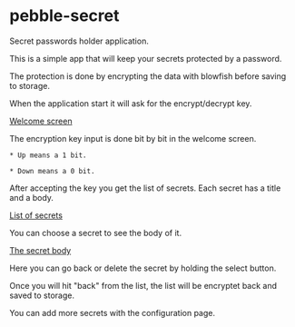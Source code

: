 # pebble-secret
Secret passwords holder application.

This is a simple app that will keep your secrets protected by a password.

The protection is done by encrypting the data with blowfish before saving to
storage.

When the application start it will ask for the encrypt/decrypt key.

[Welcome screen](https://raw.githubusercontent.com/BigET/pebble-secret/master/screenshots/welcome.png)

The encryption key input is done bit by bit in the welcome screen.

    * Up means a 1 bit.

    * Down means a 0 bit.

After accepting the key you get the list of secrets. Each secret has a title and a body.

[List of secrets](https://raw.githubusercontent.com/BigET/pebble-secret/master/screenshots/secret_list.png)

You can choose a secret to see the body of it.

[The secret body](https://raw.githubusercontent.com/BigET/pebble-secret/master/screenshots/delete_secret.png)

Here you can go back or delete the secret by holding the select button.

Once you will hit "back" from the list, the list will be encryptet back and saved to storage.

You can add more secrets with the configuration page.
